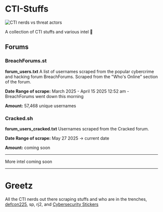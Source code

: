 # CTI-Stuffs

![CTI nerds vs threat actors](https://i.imgur.com/SP93Ph5.png)

A collection of CTI stuffs and various intel 📃

## Forums

### BreachForums.st

**forum_users.txt**
A list of usernames scraped from the popular cybercrime and hacking forum BreachForums. Scraped from the "Who's Online" section of the forum.

**Date Range of scrape:** March 2025 - April 15 2025 12:52 am - BreachForums went down this morning

**Amount:** 57,468 unique usernames

### Cracked.sh

**forum_users_cracked.txt**
Usernames scraped from the Cracked forum.

**Date Range of scrape:** May 27 2025 -> current date

**Amount:** coming soon

----

 More intel coming soon


----

# Greetz

All the CTI nerds out there scraping stuffs and who are in the trenches, [defcon225](https://defcon225.org/), sp, rj2, and [Cybersecurity Stickers](https://cybersecuritystickers.com/)
